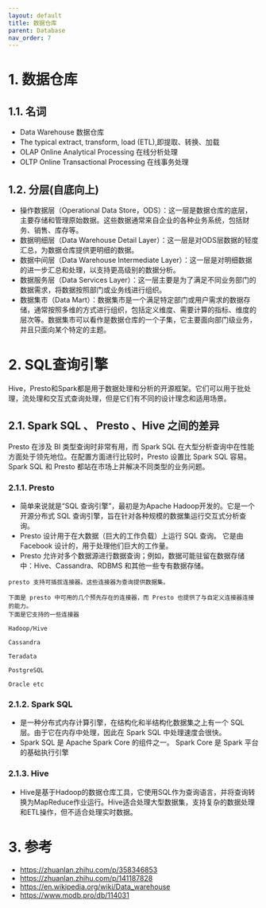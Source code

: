 ```yaml
---
layout: default
title: 数据仓库
parent: Database
nav_order: 7
---
```


# 1. 数据仓库

## 1.1. 名词

- Data Warehouse 数据仓库
- The typical extract, transform, load (ETL),即提取、转换、加载
- OLAP Online Analytical Processing 在线分析处理
- OLTP Online Transactional Processing 在线事务处理

## 1.2. 分层(自底向上)


- 操作数据层（Operational Data Store，ODS）：这一层是数据仓库的底层，主要存储和管理原始数据。这些数据通常来自企业的各种业务系统，包括财务、销售、库存等。
- 数据明细层（Data Warehouse Detail Layer）：这一层是对ODS层数据的轻度汇总，为数据仓库提供更明细的数据。
- 数据中间层（Data Warehouse Intermediate Layer）：这一层是对明细数据的进一步汇总和处理，以支持更高级别的数据分析。
- 数据服务层（Data Services Layer）：这一层主要是为了满足不同业务部门的数据需求，将数据按照部门或业务线进行组织。
- 数据集市（Data Mart）：数据集市是一个满足特定部门或用户需求的数据存储，通常按照多维的方式进行组织，包括定义维度、需要计算的指标、维度的层次等。数据集市可以看作是数据仓库的一个子集，它主要面向部门级业务，并且只面向某个特定的主题。


# 2. SQL查询引擎

Hive，Presto和Spark都是用于数据处理和分析的开源框架。它们可以用于批处理，流处理和交互式查询处理，但是它们有不同的设计理念和适用场景。

## 2.1. Spark SQL 、 Presto 、Hive 之间的差异

Presto 在涉及 BI 类型查询时非常有用，而 Spark SQL 在大型分析查询中在性能方面处于领先地位。在配置方面进行比较时，Presto 设置比
Spark SQL 容易。Spark SQL 和 Presto 都站在市场上并解决不同类型的业务问题。

### 2.1.1. Presto

- 简单来说就是“SQL 查询引擎”，最初是为Apache Hadoop开发的。它是一个开源分布式 SQL 查询引擎，旨在针对各种规模的数据集运行交互式分析查询。
- Presto 设计用于在大数据（巨大的工作负载）上运行 SQL 查询。 它是由 Facebook 设计的，用于处理他们巨大的工作量。
- Presto 允许对多个数据源进行数据查询；例如，数据可能驻留在数据存储中：Hive、Cassandra、RDBMS 和其他一些专有数据存储。

```shell
presto 支持可插拔连接器。这些连接器为查询提供数据集。

下面是 presto 中可用的几个预先存在的连接器，而 Presto 也提供了与自定义连接器连接的能力。
下面是它支持的一些连接器

Hadoop/Hive

Cassandra

Teradata

PostgreSQL

Oracle etc

```

### 2.1.2. Spark SQL

- 是一种分布式内存计算引擎，在结构化和半结构化数据集之上有一个 SQL 层。由于它在内存中处理，因此在 Spark SQL 中处理速度会很快。
- Spark SQL 是 Apache Spark Core 的组件之一。 Spark Core 是 Spark 平台的基础执行引擎

### 2.1.3. Hive

- Hive是基于Hadoop的数据仓库工具，它使用SQL作为查询语言，并将查询转换为MapReduce作业运行。Hive适合处理大型数据集，支持复杂的数据处理和ETL操作，但不适合处理实时数据。

# 3. 参考

- https://zhuanlan.zhihu.com/p/358346853
- https://zhuanlan.zhihu.com/p/141187828
- https://en.wikipedia.org/wiki/Data_warehouse
- https://www.modb.pro/db/114031